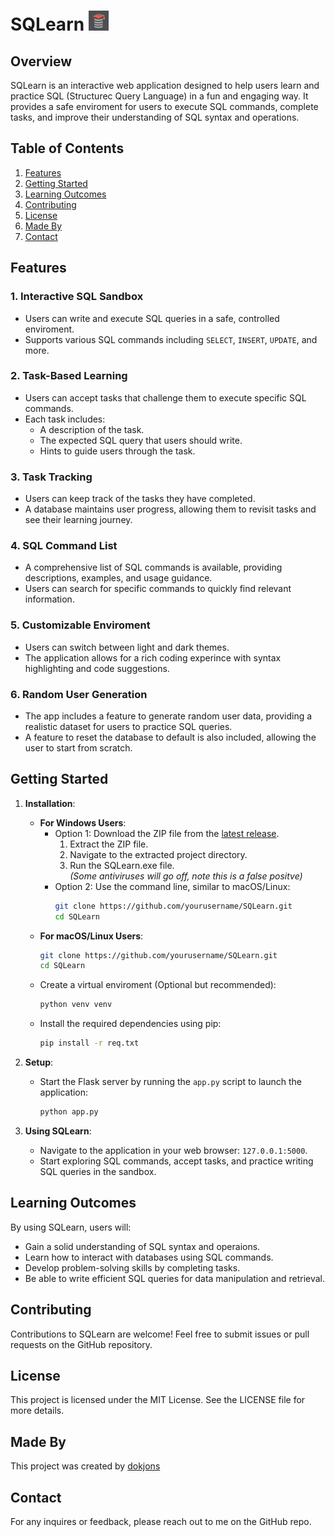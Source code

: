 # SQLearn ![SQLearn Logo](https://github.com/dokjons/SQLearn/blob/main/static/fav/favicon-32x32.png?raw=true)

## Overview

SQLearn is an interactive web application designed to help users learn and practice SQL (Structurec Query Language) in a fun and engaging way. It provides a safe enviroment for users to execute SQL commands, complete tasks, and improve their understanding of SQL syntax and operations.

## Table of Contents
1. [Features](#features)
2. [Getting Started](#getting-started)
3. [Learning Outcomes](#learning-outcomes)
4. [Contributing](#contributing)
5. [License](#license)
6. [Made By](#made-by)
7. [Contact](#contact)

## Features

### 1. Interactive SQL Sandbox
- Users can write and execute SQL queries in a safe, controlled enviroment.
- Supports various SQL commands including `SELECT`, `INSERT`, `UPDATE`, and more.

### 2. Task-Based Learning
- Users can accept tasks that challenge them to execute specific SQL commands.
- Each task includes:
    - A description of the task.
    - The expected SQL query that users should write.
    - Hints to guide users through the task.

### 3. Task Tracking
- Users can keep track of the tasks they have completed.
- A database maintains user progress, allowing them to revisit tasks and see their learning journey.

### 4. SQL Command List
- A comprehensive list of SQL commands is available, providing descriptions, examples, and usage guidance.
- Users can search for specific commands to quickly find relevant information.

### 5. Customizable Enviroment
- Users can switch between light and dark themes.
- The application allows for a rich coding experince with syntax highlighting and code suggestions.

### 6. Random User Generation
- The app includes a feature to generate random user data, providing a realistic dataset for users to practice SQL queries.
- A feature to reset the database to default is also included, allowing the user to start from scratch.

## Getting Started

1. **Installation**:
    - **For Windows Users**:
        - Option 1: Download the ZIP file from the [latest release](https://github.com/dokjons/SQLearn/releases).
            1. Extract the ZIP file.
            2. Navigate to the extracted project directory.
            3. Run the SQLearn.exe file.<br>
            _(Some antiviruses will go off, note this is a false positve)_
        - Option 2: Use the command line, similar to macOS/Linux:
            ```bash
            git clone https://github.com/yourusername/SQLearn.git
            cd SQLearn
            ```
    - **For macOS/Linux Users**:
        ```bash
        git clone https://github.com/yourusername/SQLearn.git
        cd SQLearn
        ```
    - Create a virtual enviroment (Optional but recommended):
        ```bash
        python venv venv
        ```
    - Install the required dependencies using pip:
        ```bash
        pip install -r req.txt
        ```

2. **Setup**:
    - Start the Flask server by running the `app.py` script to launch the application:
        ```bash
        python app.py
        ```

3. **Using SQLearn**:
    - Navigate to the application in your web browser: `127.0.0.1:5000`.
    - Start exploring SQL commands, accept tasks, and practice writing SQL queries in the sandbox.


## Learning Outcomes

By using SQLearn, users will:
- Gain a solid understanding of SQL syntax and operaions.
- Learn how to interact with databases using SQL commands.
- Develop problem-solving skills by completing tasks.
- Be able to write efficient SQL queries for data manipulation and retrieval.

## Contributing

Contributions to SQLearn are welcome! Feel free to submit issues or pull requests on the GitHub repository.

## License

This project is licensed under the MIT License. See the LICENSE file for more details.

## Made By

This project was created by [dokjons](https://github.com/dokjons)

## Contact

For any inquires or feedback, please reach out to me on the GitHub repo.

